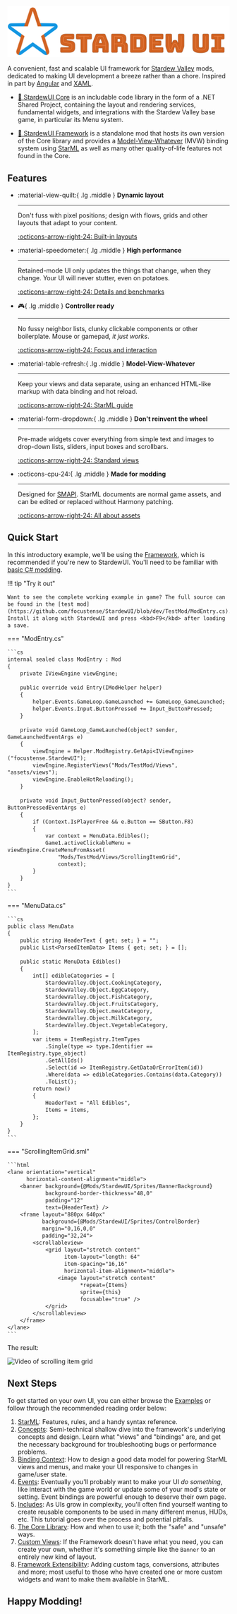 ![Logo](images/logo-text.png)

A convenient, fast and scalable UI framework for [Stardew Valley](https://www.stardewvalley.net/) mods, dedicated to making UI development a breeze rather than a chore. Inspired in part by [Angular](https://angular.dev/) and [XAML](https://learn.microsoft.com/en-us/dotnet/desktop/wpf/xaml/?view=netdesktop-8.0).

* [:seedling: StardewUI Core](Core-Library.md) is an includable code library in the form of a .NET Shared Project, containing the layout and rendering services, fundamental widgets, and integrations with the Stardew Valley base game, in particular its Menu system.

* [:deciduous_tree: StardewUI Framework](UI-Framework.md) is a standalone mod that hosts its own version of the Core library and provides a [Model-View-Whatever](https://www.beyondjava.net/model-view-whatever) (MVW) binding system using [StarML](StarML.md) as well as many other quality-of-life features not found in the Core.

## Features

<div class="grid cards" markdown>

-   :material-view-quilt:{ .lg .middle } __Dynamic layout__

    ---

    Don't fuss with pixel positions; design with flows, grids and other layouts that adapt to your content.

    [:octicons-arrow-right-24: Built-in layouts](Standard-Views.md#layouts)

-   :material-speedometer:{ .lg .middle } __High performance__

    ---

    Retained-mode UI only updates the things that change, when they change. Your UI will never stutter, even on potatoes.

    [:octicons-arrow-right-24: Details and benchmarks](Performance.md)

-   :video_game:{ .lg .middle } __Controller ready__

    ---

    No fussy neighbor lists, clunky clickable components or other boilerplate. Mouse or gamepad,  _it just works_.

    [:octicons-arrow-right-24: Focus and interaction](Focus-and-Interaction.md)


-   :material-table-refresh:{ .lg .middle } __Model-View-Whatever__

    ---

    Keep your views and data separate, using an enhanced HTML-like markup with data binding and hot reload.

    [:octicons-arrow-right-24: StarML guide](StarML.md)

-   :material-form-dropdown:{ .lg .middle } __Don't reinvent the wheel__

    ---

    Pre-made widgets cover everything from simple text and images to drop-down lists, sliders, input boxes and scrollbars.

    [:octicons-arrow-right-24: Standard views](Standard-Views.md#widgets)


-   :octicons-cpu-24:{ .lg .middle } __Made for modding__

    ---

    Designed for [SMAPI](https://stardewvalleywiki.com/Modding:Modder_Guide/APIs/Integrations#Using_an_API). StarML documents are normal game assets, and can be edited or replaced without Harmony patching.

    [:octicons-arrow-right-24: All about assets](API.md#register-assets)

</div>

## Quick Start

In this introductory example, we'll be using the [Framework](UI-Framework.md), which is recommended if you're new to StardewUI. You'll need to be familiar with [basic C# modding](https://stardewvalleywiki.com/Modding:Modder_Guide/Get_Started).

!!! tip "Try it out"

    Want to see the complete working example in game? The full source can be found in the [test mod](https://github.com/focustense/StardewUI/blob/dev/TestMod/ModEntry.cs). Install it along with StardewUI and press <kbd>F9</kbd> after loading a save.

=== "ModEntry.cs"

    ```cs
    internal sealed class ModEntry : Mod
    {
        private IViewEngine viewEngine;

        public override void Entry(IModHelper helper)
        {
            helper.Events.GameLoop.GameLaunched += GameLoop_GameLaunched;
            helper.Events.Input.ButtonPressed += Input_ButtonPressed;
        }

        private void GameLoop_GameLaunched(object? sender, GameLaunchedEventArgs e)
        {
            viewEngine = Helper.ModRegistry.GetApi<IViewEngine>("focustense.StardewUI");
            viewEngine.RegisterViews("Mods/TestMod/Views", "assets/views");
            viewEngine.EnableHotReloading();
        }
        
        private void Input_ButtonPressed(object? sender, ButtonPressedEventArgs e)
        {
            if (Context.IsPlayerFree && e.Button == SButton.F8)
            {
                var context = MenuData.Edibles();
                Game1.activeClickableMenu = viewEngine.CreateMenuFromAsset(
                    "Mods/TestMod/Views/ScrollingItemGrid",
                    context);
            }
        }
    }
    ```

=== "MenuData.cs"

    ```cs    
    public class MenuData
    {
        public string HeaderText { get; set; } = "";
        public List<ParsedItemData> Items { get; set; } = [];
        
        public static MenuData Edibles()
        {
            int[] edibleCategories = [
                StardewValley.Object.CookingCategory,
                StardewValley.Object.EggCategory,
                StardewValley.Object.FishCategory,
                StardewValley.Object.FruitsCategory,
                StardewValley.Object.meatCategory,
                StardewValley.Object.MilkCategory,
                StardewValley.Object.VegetableCategory,
            ];
            var items = ItemRegistry.ItemTypes
                .Single(type => type.Identifier == ItemRegistry.type_object)
                .GetAllIds()
                .Select(id => ItemRegistry.GetDataOrErrorItem(id))
                .Where(data => edibleCategories.Contains(data.Category))
                .ToList();
            return new()
            {
                HeaderText = "All Edibles",
                Items = items,
            };
        }
    }
    ```

=== "ScrollingItemGrid.sml"

    ```html
    <lane orientation="vertical"
          horizontal-content-alignment="middle">
        <banner background={@Mods/StardewUI/Sprites/BannerBackground}
                background-border-thickness="48,0"
                padding="12"
                text={HeaderText} />
        <frame layout="880px 640px"
               background={@Mods/StardewUI/Sprites/ControlBorder}
               margin="0,16,0,0"
               padding="32,24">
            <scrollableview>
                <grid layout="stretch content"
                      item-layout="length: 64"
                      item-spacing="16,16"
                      horizontal-item-alignment="middle">
                    <image layout="stretch content"
                           *repeat={Items}
                           sprite={this}
                           focusable="true" />
                </grid>
            </scrollableview>
        </frame>
    </lane>
    ```

The result:

![Video of scrolling item grid](images/example1.webp)

## Next Steps

To get started on your own UI, you can either browse the [Examples](Examples.md) or follow through the recommended reading order below:

1. [StarML](StarML.md): Features, rules, and a handy syntax reference.
2. [Concepts](Concepts.md): Semi-technical shallow dive into the framework's underlying concepts and design. Learn what "views" and "bindings" are, and get the necessary background for troubleshooting bugs or performance problems.
3. [Binding Context](Binding-Context.md): How to design a good data model for powering StarML views and menus, and make your UI responsive to changes in game/user state.
4. [Events](Binding-Events.md): Eventually you'll probably want to make your UI _do something_, like interact with the game world or update some of your mod's state or setting. Event bindings are powerful enough to deserve their own page.
5. [Includes](Included-Views.md): As UIs grow in complexity, you'll often find yourself wanting to create reusable components to be used in many different menus, HUDs, etc. This tutorial goes over the process and potential pitfalls.
6. [The Core Library](Core-Library.md): How and when to use it; both the "safe" and "unsafe" ways.
7. [Custom Views](Custom-Views.md): If the Framework doesn't have what you need, you can create your own, whether it's something simple like the `Banner` to an entirely new kind of layout.
8. [Framework Extensibility](Framework-Extensibility.md): Adding custom tags, conversions, attributes and more; most useful to those who have created one or more custom widgets and want to make them available in StarML.

## Happy Modding!